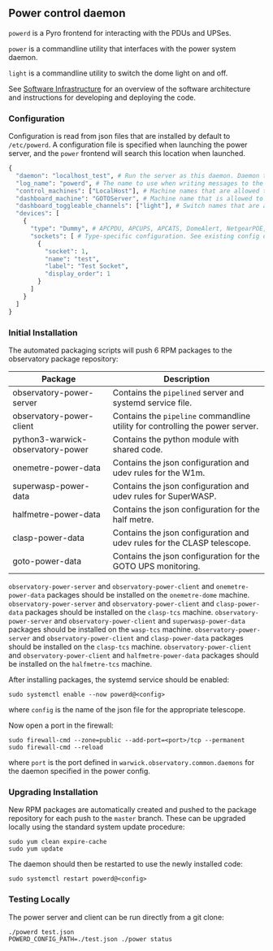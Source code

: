 ## Power control daemon

`powerd` is a Pyro frontend for interacting with the PDUs and UPSes.

`power` is a commandline utility that interfaces with the power system daemon.

`light` is a commandline utility to switch the dome light on and off.

See [Software Infrastructure](https://github.com/warwick-one-metre/docs/wiki/Software-Infrastructure) for an overview of the software architecture and instructions for developing and deploying the code.

### Configuration

Configuration is read from json files that are installed by default to `/etc/powerd`.
A configuration file is specified when launching the power server, and the `power` frontend will search this location when launched.

```python
{
  "daemon": "localhost_test", # Run the server as this daemon. Daemon types are registered in `warwick.observatory.common.daemons`.
  "log_name": "powerd", # The name to use when writing messages to the observatory log.
  "control_machines": ["LocalHost"], # Machine names that are allowed to control (rather than just query) state. Machine names are registered in `warwick.observatory.common.IP`.
  "dashboard_machine": "GOTOServer", # Machine name that is allowed to call the `dashboard_switch` method to control lights from the web UI.
  "dashboard_toggleable_channels": ["light"], # Switch names that are allowed to be toggled by `dasboard_switch`.
  "devices": [
    {
      "type": "Dummy", # APCPDU, APCUPS, APCATS, DomeAlert, NetgearPOE, Dummy, DummyUPS
      "sockets": [ # Type-specific configuration. See existing config definitions and config.py for details
        {
          "socket": 1,
          "name": "test",
          "label": "Test Socket",
          "display_order": 1
        }
      ]
    }
  ]
}
```

### Initial Installation

The automated packaging scripts will push 6 RPM packages to the observatory package repository:

| Package                           | Description                                                                   |
|-----------------------------------|-------------------------------------------------------------------------------|
| observatory-power-server          | Contains the `pipelined` server and systemd service file.                     |
| observatory-power-client          | Contains the `pipeline` commandline utility for controlling the power server. |
| python3-warwick-observatory-power | Contains the python module with shared code.                                  |
| onemetre-power-data               | Contains the json configuration and udev rules for the W1m.                   |
| superwasp-power-data              | Contains the json configuration and udev rules for SuperWASP.                 |
| halfmetre-power-data              | Contains the json configuration for the half metre.                           |
| clasp-power-data                  | Contains the json configuration and udev rules for the CLASP telescope.       |
| goto-power-data                   | Contains the json configuration for the GOTO UPS monitoring.                  |

`observatory-power-server` and `observatory-power-client` and `onemetre-power-data` packages should be installed on the `onemetre-dome` machine.
`observatory-power-server` and `observatory-power-client` and `clasp-power-data` packages should be installed on the `clasp-tcs` machine.
`observatory-power-server` and `observatory-power-client` and `superwasp-power-data` packages should be installed on the `wasp-tcs` machine.
`observatory-power-server` and `observatory-power-client` and `clasp-power-data` packages should be installed on the `clasp-tcs` machine.
`observatory-power-client` and `observatory-power-client` and `halfmetre-power-data` packages should be installed on the `halfmetre-tcs` machine.

After installing packages, the systemd service should be enabled:

```
sudo systemctl enable --now powerd@<config>
```

where `config` is the name of the json file for the appropriate telescope.

Now open a port in the firewall:
```
sudo firewall-cmd --zone=public --add-port=<port>/tcp --permanent
sudo firewall-cmd --reload
```
where `port` is the port defined in `warwick.observatory.common.daemons` for the daemon specified in the power config.

### Upgrading Installation

New RPM packages are automatically created and pushed to the package repository for each push to the `master` branch.
These can be upgraded locally using the standard system update procedure:
```
sudo yum clean expire-cache
sudo yum update
```

The daemon should then be restarted to use the newly installed code:
```
sudo systemctl restart powerd@<config>
```

### Testing Locally

The power server and client can be run directly from a git clone:
```
./powerd test.json
POWERD_CONFIG_PATH=./test.json ./power status
```
